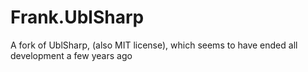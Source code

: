 # Frank.UblSharp
A fork of UblSharp, (also MIT license), which seems to have ended all development a few years ago
